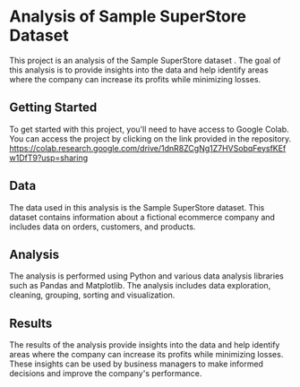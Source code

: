 

# Analysis of Sample SuperStore Dataset

This project is an analysis of the Sample SuperStore dataset . The goal of this analysis is to provide insights into the data and help identify areas where the company can increase its profits while minimizing losses.

## Getting Started

To get started with this project, you'll need to have access to Google Colab. You can access the project by clicking on the link provided in the repository.
https://colab.research.google.com/drive/1dnR8ZCgNg1Z7HVSobqFeysfKEfw1DfT9?usp=sharing

## Data

The data used in this analysis is the Sample SuperStore dataset. This dataset contains information about a fictional ecommerce company and includes data on orders, customers, and products.

## Analysis

The analysis is performed using Python and various data analysis libraries such as Pandas and Matplotlib. The analysis includes data exploration, cleaning, grouping, sorting and visualization.

## Results

The results of the analysis provide insights into the data and help identify areas where the company can increase its profits while minimizing losses. These insights can be used by business managers to make informed decisions and improve the company's performance.

